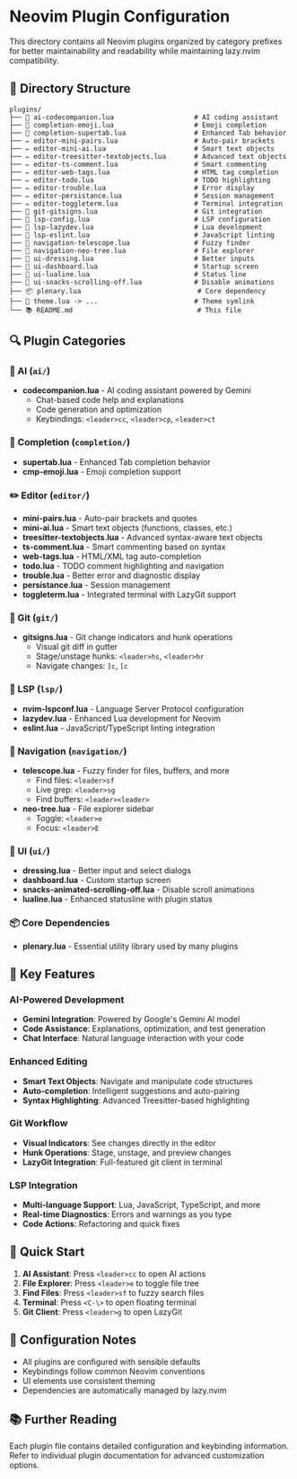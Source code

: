 # Neovim Plugin Configuration

This directory contains all Neovim plugins organized by category prefixes for better maintainability and readability while maintaining lazy.nvim compatibility.

## 📁 Directory Structure

```
plugins/
├── 🤖 ai-codecompanion.lua                    # AI coding assistant
├── 📝 completion-emoji.lua                    # Emoji completion
├── 📝 completion-supertab.lua                 # Enhanced Tab behavior
├── ✏️ editor-mini-pairs.lua                   # Auto-pair brackets
├── ✏️ editor-mini-ai.lua                      # Smart text objects
├── ✏️ editor-treesitter-textobjects.lua       # Advanced text objects
├── ✏️ editor-ts-comment.lua                   # Smart commenting
├── ✏️ editor-web-tags.lua                     # HTML tag completion
├── ✏️ editor-todo.lua                         # TODO highlighting
├── ✏️ editor-trouble.lua                      # Error display
├── ✏️ editor-persistance.lua                  # Session management
├── ✏️ editor-toggleterm.lua                   # Terminal integration
├── 🔀 git-gitsigns.lua                        # Git integration
├── 🔧 lsp-config.lua                          # LSP configuration
├── 🔧 lsp-lazydev.lua                         # Lua development
├── 🔧 lsp-eslint.lua                          # JavaScript linting
├── 🧭 navigation-telescope.lua                # Fuzzy finder
├── 🧭 navigation-neo-tree.lua                 # File explorer
├── 🎨 ui-dressing.lua                         # Better inputs
├── 🎨 ui-dashboard.lua                        # Startup screen
├── 🎨 ui-lualine.lua                          # Status line
├── 🎨 ui-snacks-scrolling-off.lua             # Disable animations
├── 📦 plenary.lua                             # Core dependency
├── 🔗 theme.lua -> ...                        # Theme symlink
└── 📚 README.md                               # This file
```

## 🔍 Plugin Categories

### 🤖 AI (`ai/`)
- **codecompanion.lua** - AI coding assistant powered by Gemini
  - Chat-based code help and explanations
  - Code generation and optimization
  - Keybindings: `<leader>cc`, `<leader>cp`, `<leader>ct`

### 📝 Completion (`completion/`)
- **supertab.lua** - Enhanced Tab completion behavior
- **cmp-emoji.lua** - Emoji completion support

### ✏️ Editor (`editor/`)
- **mini-pairs.lua** - Auto-pair brackets and quotes
- **mini-ai.lua** - Smart text objects (functions, classes, etc.)
- **treesitter-textobjects.lua** - Advanced syntax-aware text objects
- **ts-comment.lua** - Smart commenting based on syntax
- **web-tags.lua** - HTML/XML tag auto-completion
- **todo.lua** - TODO comment highlighting and navigation
- **trouble.lua** - Better error and diagnostic display
- **persistance.lua** - Session management
- **toggleterm.lua** - Integrated terminal with LazyGit support

### 🔀 Git (`git/`)
- **gitsigns.lua** - Git change indicators and hunk operations
  - Visual git diff in gutter
  - Stage/unstage hunks: `<leader>hs`, `<leader>hr`
  - Navigate changes: `]c`, `[c`

### 🔧 LSP (`lsp/`)
- **nvim-lspconf.lua** - Language Server Protocol configuration
- **lazydev.lua** - Enhanced Lua development for Neovim
- **eslint.lua** - JavaScript/TypeScript linting integration

### 🧭 Navigation (`navigation/`)
- **telescope.lua** - Fuzzy finder for files, buffers, and more
  - Find files: `<leader>sf`
  - Live grep: `<leader>sg`
  - Find buffers: `<leader><leader>`
- **neo-tree.lua** - File explorer sidebar
  - Toggle: `<leader>e`
  - Focus: `<leader>E`

### 🎨 UI (`ui/`)
- **dressing.lua** - Better input and select dialogs
- **dashboard.lua** - Custom startup screen
- **snacks-animated-scrolling-off.lua** - Disable scroll animations
- **lualine.lua** - Enhanced statusline with plugin status

### 📦 Core Dependencies
- **plenary.lua** - Essential utility library used by many plugins

## 🎯 Key Features

### AI-Powered Development
- **Gemini Integration**: Powered by Google's Gemini AI model
- **Code Assistance**: Explanations, optimization, and test generation
- **Chat Interface**: Natural language interaction with your code

### Enhanced Editing
- **Smart Text Objects**: Navigate and manipulate code structures
- **Auto-completion**: Intelligent suggestions and auto-pairing
- **Syntax Highlighting**: Advanced Treesitter-based highlighting

### Git Workflow
- **Visual Indicators**: See changes directly in the editor
- **Hunk Operations**: Stage, unstage, and preview changes
- **LazyGit Integration**: Full-featured git client in terminal

### LSP Integration
- **Multi-language Support**: Lua, JavaScript, TypeScript, and more
- **Real-time Diagnostics**: Errors and warnings as you type
- **Code Actions**: Refactoring and quick fixes

## 🚀 Quick Start

1. **AI Assistant**: Press `<leader>cc` to open AI actions
2. **File Explorer**: Press `<leader>e` to toggle file tree  
3. **Find Files**: Press `<leader>sf` to fuzzy search files
4. **Terminal**: Press `<C-\>` to open floating terminal
5. **Git Client**: Press `<leader>g` to open LazyGit

## 🔧 Configuration Notes

- All plugins are configured with sensible defaults
- Keybindings follow common Neovim conventions
- UI elements use consistent theming
- Dependencies are automatically managed by lazy.nvim

## 📚 Further Reading

Each plugin file contains detailed configuration and keybinding information. 
Refer to individual plugin documentation for advanced customization options.
